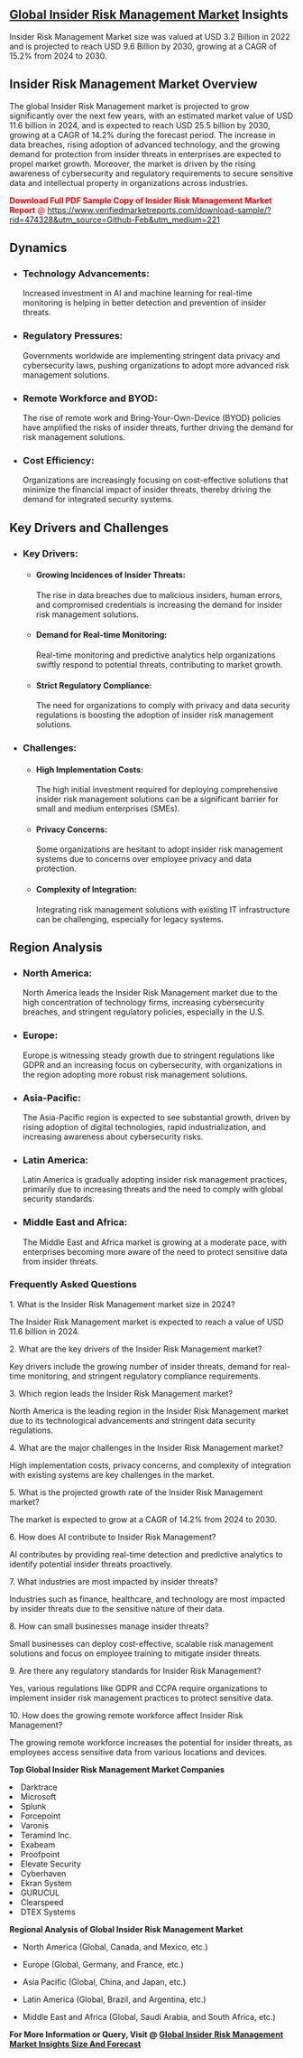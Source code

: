 <h2><a href="https://www.verifiedmarketreports.com/download-sample/?rid=474328&amp;utm_source=Github&amp;utm_medium=221" target="_blank">Global Insider Risk Management Market</a> Insights</h2><p>Insider Risk Management Market size was valued at USD 3.2 Billion in 2022 and is projected to reach USD 9.6 Billion by 2030, growing at a CAGR of 15.2% from 2024 to 2030.</p><p> <h2>Insider Risk Management Market Overview</h2> <p>The global Insider Risk Management market is projected to grow significantly over the next few years, with an estimated market value of USD 11.6 billion in 2024, and is expected to reach USD 25.5 billion by 2030, growing at a CAGR of 14.2% during the forecast period. The increase in data breaches, rising adoption of advanced technology, and the growing demand for protection from insider threats in enterprises are expected to propel market growth. Moreover, the market is driven by the rising awareness of cybersecurity and regulatory requirements to secure sensitive data and intellectual property in organizations across industries.</p> <p><p><span class=""><span style="color: #ff0000;"><strong>Download Full PDF Sample Copy of Insider Risk Management Market Report</strong> @ </span><a href="https://www.verifiedmarketreports.com/download-sample/?rid=474328&amp;utm_source=Github-Feb&amp;utm_medium=221" target="_blank">https://www.verifiedmarketreports.com/download-sample/?rid=474328&amp;utm_source=Github-Feb&amp;utm_medium=221</a></span></p></p> <h2>Dynamics</h2> <ul> <li><h3>Technology Advancements:</h3> Increased investment in AI and machine learning for real-time monitoring is helping in better detection and prevention of insider threats.</li> <li><h3>Regulatory Pressures:</h3> Governments worldwide are implementing stringent data privacy and cybersecurity laws, pushing organizations to adopt more advanced risk management solutions.</li> <li><h3>Remote Workforce and BYOD:</h3> The rise of remote work and Bring-Your-Own-Device (BYOD) policies have amplified the risks of insider threats, further driving the demand for risk management solutions.</li> <li><h3>Cost Efficiency:</h3> Organizations are increasingly focusing on cost-effective solutions that minimize the financial impact of insider threats, thereby driving the demand for integrated security systems.</li> </ul> <h2>Key Drivers and Challenges</h2> <ul> <li><h3>Key Drivers:</h3> <ul> <li><h4>Growing Incidences of Insider Threats:</h4> The rise in data breaches due to malicious insiders, human errors, and compromised credentials is increasing the demand for insider risk management solutions.</li> <li><h4>Demand for Real-time Monitoring:</h4> Real-time monitoring and predictive analytics help organizations swiftly respond to potential threats, contributing to market growth.</li> <li><h4>Strict Regulatory Compliance:</h4> The need for organizations to comply with privacy and data security regulations is boosting the adoption of insider risk management solutions.</li> </ul> </li> <li><h3>Challenges:</h3> <ul> <li><h4>High Implementation Costs:</h4> The high initial investment required for deploying comprehensive insider risk management solutions can be a significant barrier for small and medium enterprises (SMEs).</li> <li><h4>Privacy Concerns:</h4> Some organizations are hesitant to adopt insider risk management systems due to concerns over employee privacy and data protection.</li> <li><h4>Complexity of Integration:</h4> Integrating risk management solutions with existing IT infrastructure can be challenging, especially for legacy systems.</li> </ul> </li> </ul> <h2>Region Analysis</h2> <ul> <li><h3>North America:</h3> North America leads the Insider Risk Management market due to the high concentration of technology firms, increasing cybersecurity breaches, and stringent regulatory policies, especially in the U.S.</li> <li><h3>Europe:</h3> Europe is witnessing steady growth due to stringent regulations like GDPR and an increasing focus on cybersecurity, with organizations in the region adopting more robust risk management solutions.</li> <li><h3>Asia-Pacific:</h3> The Asia-Pacific region is expected to see substantial growth, driven by rising adoption of digital technologies, rapid industrialization, and increasing awareness about cybersecurity risks.</li> <li><h3>Latin America:</h3> Latin America is gradually adopting insider risk management practices, primarily due to increasing threats and the need to comply with global security standards.</li> <li><h3>Middle East and Africa:</h3> The Middle East and Africa market is growing at a moderate pace, with enterprises becoming more aware of the need to protect sensitive data from insider threats.</li> </ul> <h3>Frequently Asked Questions</h3> <p>1. What is the Insider Risk Management market size in 2024?</p> <p>The Insider Risk Management market is expected to reach a value of USD 11.6 billion in 2024.</p> <p>2. What are the key drivers of the Insider Risk Management market?</p> <p>Key drivers include the growing number of insider threats, demand for real-time monitoring, and stringent regulatory compliance requirements.</p> <p>3. Which region leads the Insider Risk Management market?</p> <p>North America is the leading region in the Insider Risk Management market due to its technological advancements and stringent data security regulations.</p> <p>4. What are the major challenges in the Insider Risk Management market?</p> <p>High implementation costs, privacy concerns, and complexity of integration with existing systems are key challenges in the market.</p> <p>5. What is the projected growth rate of the Insider Risk Management market?</p> <p>The market is expected to grow at a CAGR of 14.2% from 2024 to 2030.</p> <p>6. How does AI contribute to Insider Risk Management?</p> <p>AI contributes by providing real-time detection and predictive analytics to identify potential insider threats proactively.</p> <p>7. What industries are most impacted by insider threats?</p> <p>Industries such as finance, healthcare, and technology are most impacted by insider threats due to the sensitive nature of their data.</p> <p>8. How can small businesses manage insider threats?</p> <p>Small businesses can deploy cost-effective, scalable risk management solutions and focus on employee training to mitigate insider threats.</p> <p>9. Are there any regulatory standards for Insider Risk Management?</p> <p>Yes, various regulations like GDPR and CCPA require organizations to implement insider risk management practices to protect sensitive data.</p> <p>10. How does the growing remote workforce affect Insider Risk Management?</p> <p>The growing remote workforce increases the potential for insider threats, as employees access sensitive data from various locations and devices.</p> </p><p><strong>Top Global Insider Risk Management Market Companies</strong></p><div data-test-id=""><p><li>Darktrace</li><li> Microsoft</li><li> Splunk</li><li> Forcepoint</li><li> Varonis</li><li> Teramind Inc.</li><li> Exabeam</li><li> Proofpoint</li><li> Elevate Security</li><li> Cyberhaven</li><li> Ekran System</li><li> GURUCUL</li><li> Clearspeed</li><li> DTEX Systems</li></p><div><strong>Regional Analysis of&nbsp;Global Insider Risk Management Market</strong></div><ul><li dir="ltr"><p dir="ltr">North America&nbsp;(Global, Canada, and Mexico, etc.)</p></li><li dir="ltr"><p dir="ltr">Europe (Global, Germany, and France, etc.)</p></li><li dir="ltr"><p dir="ltr">Asia Pacific&nbsp;(Global, China, and Japan, etc.)</p></li><li dir="ltr"><p dir="ltr">Latin America&nbsp;(Global, Brazil, and Argentina, etc.)</p></li><li dir="ltr">Middle East and Africa&nbsp;(Global, Saudi Arabia, and South Africa, etc.)</li></ul><p><strong>For More Information or Query, Visit @&nbsp;</strong><strong><a href="https://www.verifiedmarketreports.com/product/insider-risk-management-market/?utm_source=Github&amp;utm_medium=221" target="_blank">Global Insider Risk Management Market Insights Size And Forecast</a></strong></p></div>
